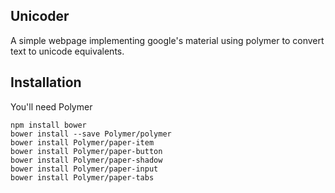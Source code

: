 Unicoder
--------

A simple webpage implementing google's material using polymer to  convert text
to unicode equivalents.


Installation
------------

You'll need Polymer 

```
npm install bower
bower install --save Polymer/polymer
bower install Polymer/paper-item
bower install Polymer/paper-button
bower install Polymer/paper-shadow
bower install Polymer/paper-input
bower install Polymer/paper-tabs
```
